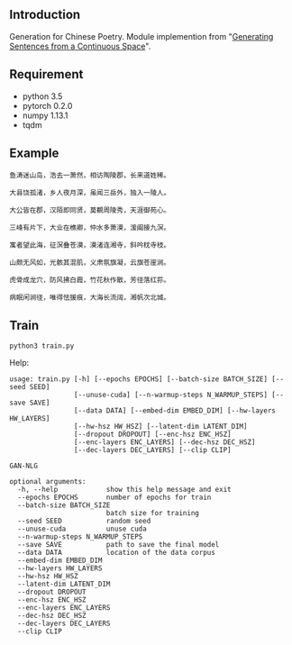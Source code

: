 ## Introduction
Generation for Chinese Poetry.
Module implemention from "[Generating Sentences from a Continuous Space](https://arxiv.org/abs/1511.06349#)". <br>

## Requirement
* python 3.5
* pytorch 0.2.0
* numpy 1.13.1
* tqdm

## Example
```
鱼涛迷山岛，浩去一萧然，相访陶陵郡，长来道姓稀。

大县饶孤渚，乡人夜月深，虽闻三岳外，独入一陵人。

大公皆在郡，汉陌即同贤，莫覩周陵秀，天涯御苑心。

三峰有片下，大业在樵卿，仲水多萧漠，湲阖接九溟。

寓者望此海，征溟叠苍漠，漠渚连湘寺，斜吟枕寺枝。

山颇无风如，光骸其混肌，义肃氛旗凝，云旗苍崖涧。

虎骨成龙穴，防风拂白霞，竹花秋作散，芳径落红荪。

病眠闲涧径，唯得怯猨痕，大海长流阔，湘帆次北城。
```

## Train
```
python3 train.py
```

Help:

```
usage: train.py [-h] [--epochs EPOCHS] [--batch-size BATCH_SIZE] [--seed SEED]
                [--unuse-cuda] [--n-warmup-steps N_WARMUP_STEPS] [--save SAVE]
                [--data DATA] [--embed-dim EMBED_DIM] [--hw-layers HW_LAYERS]
                [--hw-hsz HW_HSZ] [--latent-dim LATENT_DIM]
                [--dropout DROPOUT] [--enc-hsz ENC_HSZ]
                [--enc-layers ENC_LAYERS] [--dec-hsz DEC_HSZ]
                [--dec-layers DEC_LAYERS] [--clip CLIP]

GAN-NLG

optional arguments:
  -h, --help            show this help message and exit
  --epochs EPOCHS       number of epochs for train
  --batch-size BATCH_SIZE
                        batch size for training
  --seed SEED           random seed
  --unuse-cuda          unuse cuda
  --n-warmup-steps N_WARMUP_STEPS
  --save SAVE           path to save the final model
  --data DATA           location of the data corpus
  --embed-dim EMBED_DIM
  --hw-layers HW_LAYERS
  --hw-hsz HW_HSZ
  --latent-dim LATENT_DIM
  --dropout DROPOUT
  --enc-hsz ENC_HSZ
  --enc-layers ENC_LAYERS
  --dec-hsz DEC_HSZ
  --dec-layers DEC_LAYERS
  --clip CLIP
```
